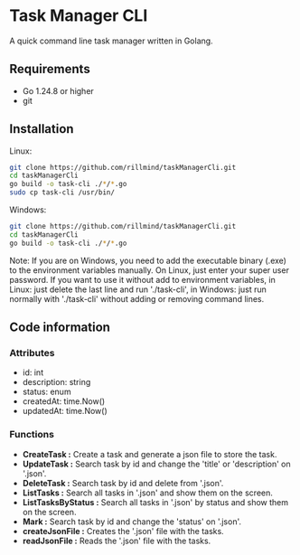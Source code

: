 # Task Manager CLI

A quick command line task manager written in Golang.

## Requirements

- Go 1.24.8 or higher
- git

## Installation

Linux:

```sh
git clone https://github.com/rillmind/taskManagerCli.git
cd taskManagerCli
go build -o task-cli ./*/*.go
sudo cp task-cli /usr/bin/
```

Windows: 

```sh
git clone https://github.com/rillmind/taskManagerCli.git
cd taskManagerCli
go build -o task-cli ./*/*.go
```

Note: If you are on Windows, you need to add the executable binary (.exe) to the environment
variables manually. On Linux, just enter your super user password. If you want to use it without
add to environment variables, in Linux: just delete the last line and run './task-cli', in
Windows: just run normally with './task-cli' without adding or removing command lines.

## Code information

### Attributes

- id: int
- description: string
- status: enum
- createdAt: time.Now()
- updatedAt: time.Now()

### Functions

- **CreateTask :** Create a task and generate a json file to store the task.
- **UpdateTask :** Search task by id and change the 'title' or 'description' on '.json'.
- **DeleteTask :** Search task by id and delete from '.json'.
- **ListTasks :** Search all tasks in '.json' and show them on the screen.
- **ListTasksByStatus :** Search all tasks in '.json' by status and show them on the screen.
- **Mark :** Search task by id and change the 'status' on '.json'.
- **createJsonFile :** Creates the '.json' file with the tasks.
- **readJsonFile :** Reads the '.json' file with the tasks.